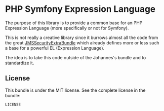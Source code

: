 PHP Symfony Expression Language
===============================

The purpose of this library is to provide a common base for an PHP Expression Language
(more specifically or not for Symfony).

This is not really a creative library since it burrows almost all the code from the great
[JMSSecurityExtraBundle](http://jmsyst.com/bundles/JMSSecurityExtraBundle "") which already defines
more or less such a base for a powerful EL (Expression Language).

The idea is to take this code outside of the Johannes's bundle and to standardize it.

License
-------

This bundle is under the MIT license. See the complete license in the bundle:

    LICENSE
